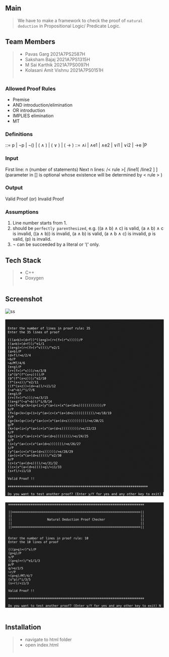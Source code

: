 ## Main

> We have to make a framework to check the proof of ```natural deduction``` in Propositional Logic/ Predicate Logic.

## Team Members
>
> - Pavas Garg 2021A7PS2587H
> - Saksham Bajaj 2021A7PS1315H
> - M Sai Karthik 2021A7PS0097H
> - Kolasani Amit Vishnu 2021A7PS0151H <br><br>

### Allowed Proof Rules
- Premise
- AND introduction/elimination
- OR introduction
- IMPLIES elimination
- MT

### Definitions
<statement> ::= p | ¬p | ¬(<statement>) | (<statement> ∧ <statement>) | (<statement> ∨ <statement>) |
(<statement> → <statement>)
<rule> ::= ∧i | ∧e1 | ∧e2 | ∨i1 | ∨i2 | →e |P

### Input
First line:
n (number of statements)
Next n lines:
<statement>/< rule >[ /line1[ /line2 ] ] (parameter in [] is optional whose existence will be determined
by < rule > )

### Output
Valid Proof (or) Invalid Proof

### Assumptions
1. Line number starts from 1.
2. <statement> should be ```perfectly parenthesized```, e.g. ((a ∧ b) ∧ c) is valid, (a ∧ b) ∧ c is invalid, ((a ∧
b)) is invalid, (a ∧ b) is valid, (a ∧ b ∧ c) is invalid, p is valid, (p) is invalid.
3. ¬ can be succeeded by a literal or ‘(‘ only.

## Tech Stack
>
> - C++
> - Doxygen <br><br>

## Screenshot

<img width="584" alt="ss" src="https://user-images.githubusercontent.com/97559428/205979908-fd1fa78f-0bb8-47c2-86aa-623d601ac990.png"><br><br>
<img width="584" alt="ss" src="/Image/ss1.png"><br><br>
<img width="584" alt="ss" src="/Image/ss2.png"><br><br>


## Installation

> 
> - navigate to html folder
> - open index.html <br><br>
